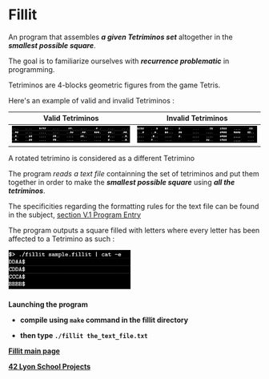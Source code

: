 # Fillit

An program that assembles ***a given Tetriminos set*** altogether in the ***smallest possible square***.

The goal is to familiarize ourselves with ***recurrence problematic*** in programming.

 Tetriminos are 4-blocks geometric figures from the game Tetris. 
 
 Here's an example of valid and invalid Tetriminos :

Valid Tetriminos | Invalid Tetriminos
------------ | -------------
![img](https://github.com/Cerveaulent/Fillit/blob/master/Valid_tetri.png)| ![img](https://github.com/Cerveaulent/Fillit/blob/master/Invalid_tetri.png)

A rotated tetrimino is considered as a different Tetrimino

The program *reads a text file* containning the set of tetriminos and put them together in order to make the ***smallest possible square*** using ***all the tetriminos***.

The specificities regarding the formatting rules for the text file can be found in the subject, [section V.1 Program Entry](https://github.com/Cerveaulent/Fillit/tree/master/subjects)

The program outputs a square filled with letters where every letter has been affected to a Tetrimino as such :

![img](https://github.com/Cerveaulent/Fillit/blob/master/fillit_output.png)

<h4> Launching the program
 
 - compile using ``make`` command in the fillit directory
 
 - then type ``./fillit the_text_file.txt``

[Fillit main page](https://github.com/Cerveaulent/Fillit) 

[42 Lyon School Projects](https://github.com/Cerveaulent/42_Lyon_School_Projects/blob/master/README.md)

